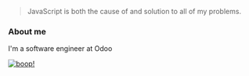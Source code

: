 > JavaScript is both the cause of and solution to all of my problems.

### About me

I'm a software engineer at Odoo

[![boop!](https://user-images.githubusercontent.com/2532112/108090670-b9eca680-702f-11eb-9711-0e44fd6ea477.gif)](https://www.youtube.com/watch?v=-XHfX9gmO8E)
